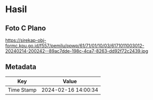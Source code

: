 # Hasil

## Foto C Plano

https://sirekap-obj-formc.kpu.go.id/f557/pemilu/ppwp/61/71/01/10/03/6171011003012-20240214-200242--89ac7dde-198c-4ca7-8263-dd92f72c2439.jpg


## Metadata

| Key        | Value               |
| ---------- | ------------------- |
| Time Stamp | 2024-02-16 14:00:34 |



